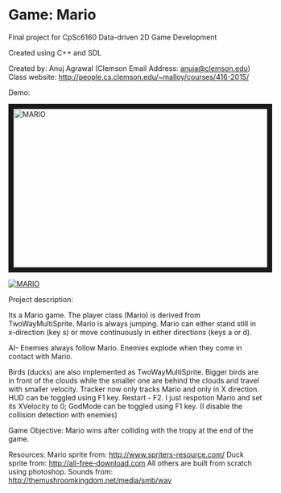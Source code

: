 # Game: Mario
Final project for CpSc6160 Data-driven 2D Game Development

Created using C++ and SDL

Created by: Anuj Agrawal (Clemson Email Address: anuja@clemson.edu)
Class website: http://people.cs.clemson.edu/~malloy/courses/416-2015/

Demo:

<a href="http://www.youtube.com/watch?feature=player_embedded&v=lzHiHssj1jk" target="_blank"><img src="http://img.youtube.com/vi/lzHiHssj1jk/0.jpg" alt="MARIO" width="560" height="315" border="10"/></a>

[![MARIO](http://img.youtube.com/vi/lzHiHssj1jk/0.jpg)](http://www.youtube.com/watch?v=lzHiHssj1jk)

Project description:

Its a Mario game. The player class (Mario) is derived from TwoWayMultiSprite.
Mario is always jumping. Mario can either stand still in x-direction (key s)
or move continuously in either directions (keys a or d).

AI- Enemies always follow Mario.
Enemies explode when they come in contact with Mario.

Birds (ducks) are also implemented as TwoWayMultiSprite. Bigger birds are in front
of the clouds while the smaller one are behind the clouds and travel with smaller velocity.
Tracker now only tracks Mario and only in X direction.
HUD can be toggled using F1 key.
Restart - F2. I just respotion Mario and set its XVelocity to 0;
GodMode can be toggled using F1 key. (I disable the collision detection with enemies)

Game Objective:
Mario wins after colliding with the tropy at the end of the game.


Resources:
Mario sprite from: http://www.spriters-resource.com/
Duck sprite from: http://all-free-download.com
All others are built from scratch using photoshop.
Sounds from:
http://themushroomkingdom.net/media/smb/wav
